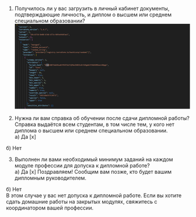 
1. Получилось ли у вас загрузить в личный кабинет документы, подтверждающие личность, и диплом о высшем или среднем специальном образовании?    
![Foto](https://github.com/chinchanchonTom/devops-netology/blob/main/terraform%20secret%20key.png)    

2. Нужна ли вам справка об обучении после сдачи дипломной работы? Справка выдаётся всем студентам, в том числе тем, у кого нет диплома о высшем или среднем специальном образовании.  
а) Да [x]

б) Нет    

3. Выполнен ли вами необходимый минимум заданий на каждом модуле профессии для допуска к дипломной работе?  
а) Да [x]
Поздравляем! Сообщим вам позже, кто будет вашим дипломным руководителем.  



б) Нет  
В этом случае у вас нет допуска к дипломной работе. Если вы хотите сдать домашние работы на закрытых модулях, свяжитесь с координатором вашей профессии.  